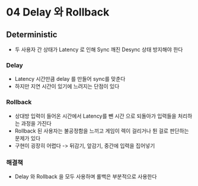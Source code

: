 # 04 Delay 와 Rollback

## Deterministic

- 두 사용자 간 상태가 Latency 로 인해 Sync 깨진 Desync 상태 방지해야 한다

### Delay

- Latency 시간만큼 delay 를 만들어 sync를 맞춘다
- 하지만 지연 시간이 있기에 느려지는 단점이 있다

### Rollback

- 상대방 입력이 들어온 시간에서 Latency를 뺀 시간 으로 되돌아가 입력들을 처리하는 과정을 가진다
- Rollback 된 사용자는 불공정함을 느끼고 게임이 렉이 걸리거나 튄 걸로 판단하는 문제가 있다
- 구현이 굉장히 어렵다 -> 뒤감기, 앞감기, 중간에 입력을 집어넣기

### 해결책

- Delay 와 Rollback 을 모두 사용하며 롤백은 부분적으로 사용한다
